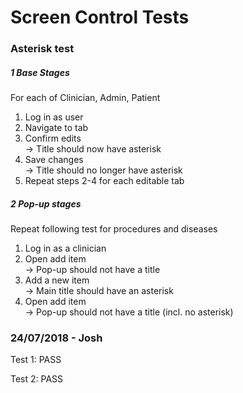 # Screen Control Tests

### Asterisk test

##### 1 Base Stages
For each of Clinician, Admin, Patient
1. Log in as user
2. Navigate to tab
3. Confirm edits  
-> Title should now have asterisk
4. Save changes   
-> Title should no longer have asterisk
5. Repeat steps 2-4 for each editable tab

##### 2 Pop-up stages
Repeat following test for procedures and diseases
1. Log in as a clinician
2. Open add item  
-> Pop-up should not have a title
3. Add a new item  
-> Main title should have an asterisk
4. Open add item  
-> Pop-up should not have a title (incl. no asterisk)

### 24/07/2018 - Josh

Test 1: PASS

Test 2: PASS
